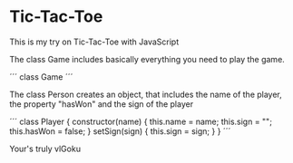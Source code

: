 # Tic-Tac-Toe

This is my try on Tic-Tac-Toe with JavaScript

The class Game includes basically everything you need to play the game.

´´´
class Game
´´´

The class Person creates an object, that includes the name of the player, the property "hasWon" and the sign of the player

´´´
class Player {
constructor(name) {
this.name = name;
this.sign = "";
this.hasWon = false;
}
setSign(sign) {
this.sign = sign;
}
}
´´´

Your's truly
vlGoku
